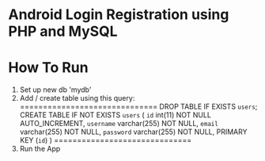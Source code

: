 # Android Login Registration using PHP and MySQL

# How To Run
1. Set up new db 'mydb'
2. Add / create table using this query:
==============================
DROP TABLE IF EXISTS `users`;
CREATE TABLE IF NOT EXISTS `users` (
  `id` int(11) NOT NULL AUTO_INCREMENT,
  `username` varchar(255) NOT NULL,
  `email` varchar(255) NOT NULL,
  `password` varchar(255) NOT NULL,
  PRIMARY KEY (`id`)
)
==============================
3. Run the App